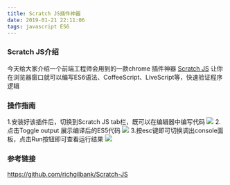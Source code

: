 ```yaml
---
title: Scratch JS插件神器
date: 2019-01-21 22:11:06
tags: javascript ES6
---
```

### Scratch JS介绍
今天给大家介绍一个前端工程师会用到的一款chrome 插件神器 [Scratch JS](https://chrome.google.com/webstore/detail/scratch-js/alploljligeomonipppgaahpkenfnfkn) 让你在浏览器窗口就可以编写ES6语法、CoffeeScript、LiveScript等，快速验证程序逻辑

### 操作指南
1.安装好该插件后，切换到Scratch JS tab栏，既可以在编辑器中编写代码
![](https://ws1.sinaimg.cn/large/e4d30300ly1fzf6h7gc4ej21gi0s2ad1.jpg)
2.点击Toggle output 展示编译后的ES5代码
![](https://ws1.sinaimg.cn/large/e4d30300ly1fzf6hmum4kj21gi0rw44l.jpg)
3.按esc键即可切换调出console面板，点击Run按钮即可查看运行结果
![](https://ws1.sinaimg.cn/large/e4d30300ly1fzf6huatjdj21gm0xuqa8.jpg)

### 参考链接
https://github.com/richgilbank/Scratch-JS